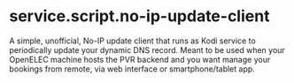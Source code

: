 service.script.no-ip-update-client
==================================
A simple, unofficial, No-IP update client that runs as Kodi service to periodically update your dynamic DNS record. Meant to be used when your OpenELEC machine hosts the PVR backend and you want manage your bookings from remote, via web interface or smartphone/tablet app.
